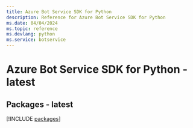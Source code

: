 ```yaml
---
title: Azure Bot Service SDK for Python
description: Reference for Azure Bot Service SDK for Python
ms.date: 04/04/2024
ms.topic: reference
ms.devlang: python
ms.service: botservice
---
```

# Azure Bot Service SDK for Python - latest
## Packages - latest
[!INCLUDE [packages](bot-service-index.md)]